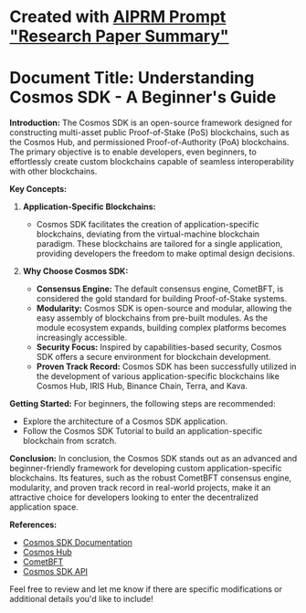 # Created with [AIPRM Prompt "Research Paper Summary"](https://www.aiprm.com/prompts/productivity/summarize/1789744349941338112/)

# Document Title: Understanding Cosmos SDK - A Beginner's Guide

**Introduction:**
The Cosmos SDK is an open-source framework designed for constructing multi-asset public Proof-of-Stake (PoS) blockchains, such as the Cosmos Hub, and permissioned Proof-of-Authority (PoA) blockchains. The primary objective is to enable developers, even beginners, to effortlessly create custom blockchains capable of seamless interoperability with other blockchains.

**Key Concepts:**
1. **Application-Specific Blockchains:**
   - Cosmos SDK facilitates the creation of application-specific blockchains, deviating from the virtual-machine blockchain paradigm. These blockchains are tailored for a single application, providing developers the freedom to make optimal design decisions.

2. **Why Choose Cosmos SDK:**
   - **Consensus Engine:** The default consensus engine, CometBFT, is considered the gold standard for building Proof-of-Stake systems.
   - **Modularity:** Cosmos SDK is open-source and modular, allowing the easy assembly of blockchains from pre-built modules. As the module ecosystem expands, building complex platforms becomes increasingly accessible.
   - **Security Focus:** Inspired by capabilities-based security, Cosmos SDK offers a secure environment for blockchain development.
   - **Proven Track Record:** Cosmos SDK has been successfully utilized in the development of various application-specific blockchains like Cosmos Hub, IRIS Hub, Binance Chain, Terra, and Kava.

**Getting Started:**
For beginners, the following steps are recommended:
   - Explore the architecture of a Cosmos SDK application.
   - Follow the Cosmos SDK Tutorial to build an application-specific blockchain from scratch.

**Conclusion:**
In conclusion, the Cosmos SDK stands out as an advanced and beginner-friendly framework for developing custom application-specific blockchains. Its features, such as the robust CometBFT consensus engine, modularity, and proven track record in real-world projects, make it an attractive choice for developers looking to enter the decentralized application space.

**References:**
- [Cosmos SDK Documentation](https://docs.cosmos.network/)
- [Cosmos Hub](https://cosmos.network/)
- [CometBFT](https://cometbft.com/)
- [Cosmos SDK API](https://docs.cosmos.network/api/)

Feel free to review and let me know if there are specific modifications or additional details you'd like to include!
